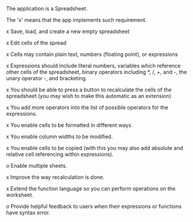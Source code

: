 The application is a Spreadsheet.

The 'x' means that the app implements such requirement.

x Save, load, and create a new empty spreadsheet

x Edit cells of the spread

x Cells may contain plain text, numbers (floating point), or expressions

x Expressions should include literal numbers, variables which reference other cells of the spreadsheet, binary operators including *, /, +, and -, the unary operator -, and bracketing.

x You should be able to press a button to recalculate the cells of the spreadsheet (you may wish to make this automatic as an extension)

x You add more operators into the list of possible operators for the expressions.

x You enable cells to be formatted in different ways.

x You enable column widths to be modified.

x You enable cells to be copied (with this you may also add absolute and relative cell referencing within expressions).

o Enable multiple sheets.

x Improve the way recalculation is done.

x Extend the function language so you can perform operations on the worksheet.

o Provide helpful feedback to users when their expressions or functions have syntax error.